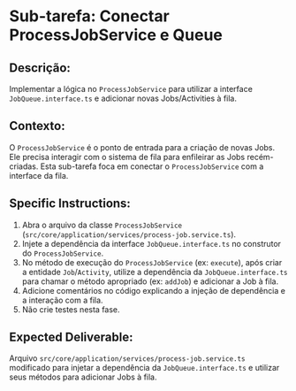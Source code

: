 # Sub-tarefa: Conectar ProcessJobService e Queue

## Descrição:

Implementar a lógica no `ProcessJobService` para utilizar a interface `JobQueue.interface.ts` e adicionar novas Jobs/Activities à fila.

## Contexto:

O `ProcessJobService` é o ponto de entrada para a criação de novas Jobs. Ele precisa interagir com o sistema de fila para enfileirar as Jobs recém-criadas. Esta sub-tarefa foca em conectar o `ProcessJobService` com a interface da fila.

## Specific Instructions:

1. Abra o arquivo da classe `ProcessJobService` (`src/core/application/services/process-job.service.ts`).
2. Injete a dependência da interface `JobQueue.interface.ts` no construtor do `ProcessJobService`.
3. No método de execução do `ProcessJobService` (ex: `execute`), após criar a entidade `Job`/`Activity`, utilize a dependência da `JobQueue.interface.ts` para chamar o método apropriado (ex: `addJob`) e adicionar a Job à fila.
4. Adicione comentários no código explicando a injeção de dependência e a interação com a fila.
5. Não crie testes nesta fase.

## Expected Deliverable:

Arquivo `src/core/application/services/process-job.service.ts` modificado para injetar a dependência da `JobQueue.interface.ts` e utilizar seus métodos para adicionar Jobs à fila.
